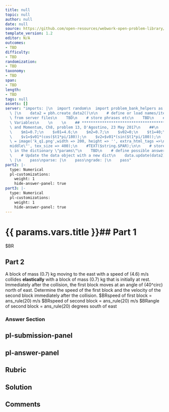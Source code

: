 ```yaml
---
title: null
topic: null
author: null
date: null
source: https://github.com/open-resources/webwork-open-problem-library/tree/master/Contrib/BrockPhysics/College_Physics_Urone/8.Linear_Momentum_and_Collisions/ch8-13.pg
template_version: 1.2
editor: N/A
outcomes:
- TBD
difficulty:
- TBD
randomization:
- TBD
taxonomy:
- TBD
span:
- TBD
length:
- TBD
tags: null
assets: []
server: "imports: |\n  import random\n  import problem_bank_helpers as pbh\ngenerate:\
  \ |\n    data2 = pbh.create_data2()\n\n    # define or load names/items/objects\
  \ from server files\n    TBD\n    # store phrases etc\n    TBD\n    # Randomize\
  \ Variables\n    \n    \n    ## **************************************\n    ## Impulse\
  \ and Momentum, Ch8, problem 13, D'Agostino, 23 May 2017\n    ##\n    ## **************************************\n\
  \    $m1=0.7;\n    $v01=4.6;\n    $m2=0.7;\n    $v02=0;\n    $t1=40;\n    $t=90-$t1;\n\
  \    $v1=$v01*(cos($t1*pi/180));\n    $v2=$v01*(sin($t1*pi/180));\n    #$string\
  \ = image('k_q1.png',width => 200, height => '', extra_html_tags =>\n    #'align=\"\
  middle\"', tex_size => 400);\n    #TEXT($string.$PAR);\n\n    # store the variables\
  \ in the dictionary \"params\"\n    TBD\n    # define possible answers\n    TBD\n\
  \    # Update the data object with a new dict\n    data.update(data2)\n    prepare:\
  \ |\n    pass\nparse: |\n    pass\ngrade: |\n    pass"
part2: |-
  type: Numerical
  pl-customizations:
    weight: 1
    hide-answer-panel: true
part3: |-
  type: Numerical
  pl-customizations:
    weight: 1
    hide-answer-panel: true
---
```


# {{ params.vars.title }}## Part 1 
$BR 
## Part 2 
A block of mass (0.7) kg moving to the east with a speed of (4.6) m/s collides <strong>elastically</strong> with a block of mass (0.7) kg that is initially at rest. Immediately after the collision, the first block moves at an angle of (40^circ) north of east. Determine the speed of the first block and the velocity of the second block immediately after the collision. $BRspeed of first block =  ans_rule(20)  m/s  $BRspeed of second block =  ans_rule(20)  m/s  $BRangle of second block =  ans_rule(20)  degrees south of east 


### Answer Section 


## pl-submission-panel 


## pl-answer-panel 


## Rubric 


## Solution 


## Comments 


